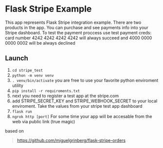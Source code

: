 Flask Stripe Example
====================

This app represents Flask Stripe integration example. There are two products in the app. You can purchase and see payments info into your Stripe dashboard. To test the payment proccess use test payment creds:
card number 4242 4242 4242 4242 will always succeed and 4000 0000 0000 0002 will be always declined

Launch
--------------------
1. `cd stripe_test`
2. `python -m venv venv`
3. `. venv/bin/activate`
    you are free to use your favorite python enviroment utility
4. `pip install -r requiroments.txt`
5. next you need to register a test app at the stripe.com
6. add STRIPE_SECRET_KEY and STRIPE_WEBHOOK_SECRET to your local enviroment. Take the values from your stripe test app dashboard
7. `flask run`
8. `ngrok http [port]` 
    For some time your app will be accesable from the web via public link (true magic)


based on
> https://github.com/miguelgrinberg/flask-stripe-orders
